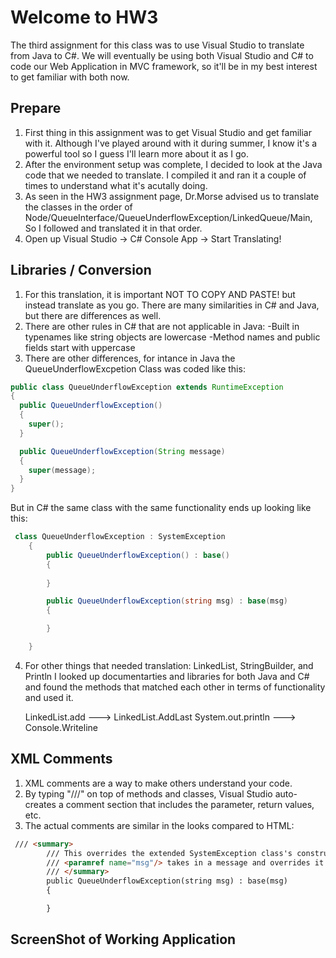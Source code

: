 # Welcome to HW3

The third assignment for this class was to use Visual Studio to translate from Java to C#. We will eventually be using both Visual Studio and C# to code our Web Application in MVC framework, so it'll be in my best interest to get familiar with both now. 

## Prepare

1. First thing in this assignment was to get Visual Studio and get familiar with it. Although I've played around with it during summer, I know it's a powerful tool so I guess I'll learn more about it as I go.
2. After the environment setup was complete, I decided to look at the Java code that we needed to translate. I compiled it and ran it a couple of times to understand what it's acutally doing.
3. As seen in the HW3 assignment page, Dr.Morse advised us to translate the classes in the order of Node/QueueInterface/QueueUnderflowException/LinkedQueue/Main, So I followed and translated it in that order. 
4. Open up Visual Studio -> C# Console App -> Start Translating!

## Libraries / Conversion

1. For this translation, it is important NOT TO COPY AND PASTE! but instead translate as you go. There are many similarities in C# and Java, but there are differences as well.
2. There are other rules in C# that are not applicable in Java:
   -Built in typenames like string objects are lowercase
   -Method names and public fields start with uppercase
3. There are other differences, for intance in Java the QueueUnderflowExcpetion Class was coded like this:

``` Java
public class QueueUnderflowException extends RuntimeException
{
  public QueueUnderflowException()
  {
    super();
  }

  public QueueUnderflowException(String message)
  {
    super(message);
  }
}
```

But in C# the same class with the same functionality ends up looking like this:

```C#
 class QueueUnderflowException : SystemException
    {
        public QueueUnderflowException() : base()
        {
            
        }

        public QueueUnderflowException(string msg) : base(msg)
        {

        }

    }
```
4. For other things that needed translation: LinkedList, StringBuilder, and Println I looked up documentarties and libraries for both Java and C# and found the methods
   that matched each other in terms of functionality and used it.

   LinkedList.add ---> LinkedList.AddLast
   System.out.println ---> Console.Writeline


## XML Comments 

1. XML comments are a way to make others understand your code. 
2. By typing "///" on top of methods and classes, Visual Studio auto-creates a comment section that includes the parameter, return values, etc.
3. The actual comments are similar in the looks compared to HTML:

```HTML
 /// <summary>
        /// This overrides the extended SystemException class's constructor using the :base() and takes a msg
        /// <paramref name="msg"/> takes in a message and overrides it through the SystemsExceptions constructor
        /// </summary>
        public QueueUnderflowException(string msg) : base(msg)
        {

        }
```



## ScreenShot of Working Application
